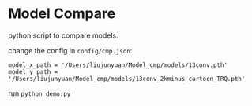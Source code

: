 # Model Compare

python script to compare models.

change the config in `config/cmp.json`:

```
model_x_path = '/Users/liujunyuan/Model_cmp/models/13conv.pth'
model_y_path = '/Users/liujunyuan/Model_cmp/models/13conv_2kminus_cartoon_TRQ.pth'
```

run `python demo.py`
